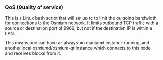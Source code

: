 ### QoS (Quality of service) ###

This is a Linux bash script that will set up tc to limit the outgoing bandwidth for connections to the Osmium network. It limits outbound TCP traffic with a source or destination port of 9969, but not if the destination IP is within a LAN.

This means one can have an always-on osmiumd instance running, and another local osmiumd/osmium-qt instance which connects to this node and receives blocks from it.
